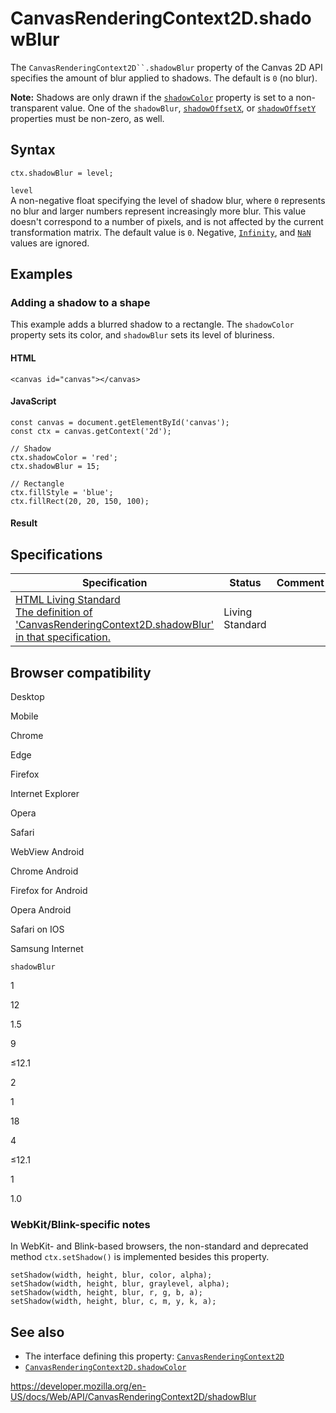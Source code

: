 # CanvasRenderingContext2D.shadowBlur

The ` CanvasRenderingContext2D``.shadowBlur ` property of the Canvas 2D API specifies the amount of blur applied to shadows. The default is `0` (no blur).

**Note:** Shadows are only drawn if the [`shadowColor`](shadowcolor) property is set to a non-transparent value. One of the `shadowBlur`, [`shadowOffsetX`](shadowoffsetx), or [`shadowOffsetY`](shadowoffsety) properties must be non-zero, as well.

## Syntax

    ctx.shadowBlur = level;

`level`  
A non-negative float specifying the level of shadow blur, where `0` represents no blur and larger numbers represent increasingly more blur. This value doesn't correspond to a number of pixels, and is not affected by the current transformation matrix. The default value is `0`. Negative, [`Infinity`](https://developer.mozilla.org/en-US/docs/Web/JavaScript/Reference/Global_Objects/Infinity), and [`NaN`](https://developer.mozilla.org/en-US/docs/Web/JavaScript/Reference/Global_Objects/NaN) values are ignored.

## Examples

### Adding a shadow to a shape

This example adds a blurred shadow to a rectangle. The `shadowColor` property sets its color, and `shadowBlur` sets its level of bluriness.

#### HTML

    <canvas id="canvas"></canvas>

#### JavaScript

    const canvas = document.getElementById('canvas');
    const ctx = canvas.getContext('2d');

    // Shadow
    ctx.shadowColor = 'red';
    ctx.shadowBlur = 15;

    // Rectangle
    ctx.fillStyle = 'blue';
    ctx.fillRect(20, 20, 150, 100);

#### Result

## Specifications

<table><thead><tr class="header"><th>Specification</th><th>Status</th><th>Comment</th></tr></thead><tbody><tr class="odd"><td><a href="https://html.spec.whatwg.org/multipage/scripting.html#dom-context-2d-shadowblur">HTML Living Standard<br />
<span class="small">The definition of 'CanvasRenderingContext2D.shadowBlur' in that specification.</span></a></td><td><span class="spec-living">Living Standard</span></td><td></td></tr></tbody></table>

## Browser compatibility

Desktop

Mobile

Chrome

Edge

Firefox

Internet Explorer

Opera

Safari

WebView Android

Chrome Android

Firefox for Android

Opera Android

Safari on IOS

Samsung Internet

`shadowBlur`

1

12

1.5

9

≤12.1

2

1

18

4

≤12.1

1

1.0

### WebKit/Blink-specific notes

In WebKit- and Blink-based browsers, the non-standard and deprecated method `ctx.setShadow()` is implemented besides this property.

    setShadow(width, height, blur, color, alpha);
    setShadow(width, height, blur, graylevel, alpha);
    setShadow(width, height, blur, r, g, b, a);
    setShadow(width, height, blur, c, m, y, k, a);

## See also

- The interface defining this property: [`CanvasRenderingContext2D`](../canvasrenderingcontext2d)
- [`CanvasRenderingContext2D.shadowColor`](shadowcolor)

<a href="https://developer.mozilla.org/en-US/docs/Web/API/CanvasRenderingContext2D/shadowBlur" class="_attribution-link">https://developer.mozilla.org/en-US/docs/Web/API/CanvasRenderingContext2D/shadowBlur</a>
